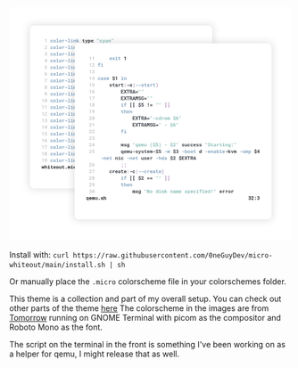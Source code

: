 ![](image.png)

Install with: `curl https://raw.githubusercontent.com/0neGuyDev/micro-whiteout/main/install.sh | sh`

Or manually place the `.micro` colorscheme file in your colorschemes folder.

This theme is a collection and part of my overall setup. You can check out other parts of the theme [here](https://github.com/0neGal/whiteout)
The colorscheme in the images are from [Tomorrow](https://github.com/ChrisKempson/Tomorrow-Theme) running on GNOME Terminal with picom as the compositor and Roboto Mono as the font.

The script on the terminal in the front is something I've been working on as a helper for qemu, I might release that as well.
